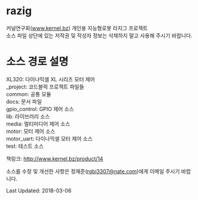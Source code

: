# razig
커널연구회(www.kernel.bz) 개인용 지능형로봇 라지그 프로젝트<br>
소스 파일 상단에 있는 저작권 및 작성자 정보는 삭제하지 말고 사용해 주시기 바랍니다.

# 소스 경로 설명

XL320: 다이나믹셀 XL 시리즈 모터 제어<br>
_project: 코드블럭 프로젝트 파일들<br>
common: 공통 모듈<br>
docs: 문서 파일<br>
gpio_control: GPIO 제어 소스<br>
lib: 라이브러리 소스<br>
media: 멀티미디어 제어 소스<br>
motor: 모터 제어 소스<br>
motor_uart: 다이나믹셀 모터 제어 소스<br>
test: 테스트 소스<br>

책링크:
http://www.kernel.bz/product/14

소스를 수정 및 개선한 사항은 정재준(rgbi3307@nate.com)에게 이메일 주시기 바랍니다.

Last Updated: 2018-03-06
